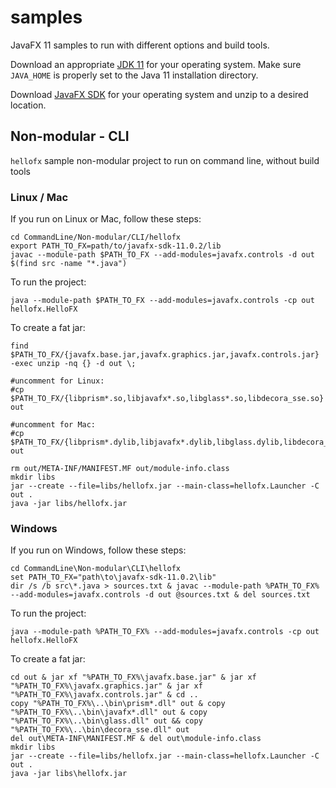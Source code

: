 # samples

JavaFX 11 samples to run with different options and build tools.

Download an appropriate [JDK 11](https://jdk.java.net/11/) for your operating system. Make sure `JAVA_HOME` 
is properly set to the Java 11 installation directory. 

Download [JavaFX SDK](https://gluonhq.com/products/javafx/) for your operating 
system and unzip to a desired location.

## Non-modular - CLI

`hellofx` sample non-modular project to run on command line, without build tools

### Linux / Mac

If you run on Linux or Mac, follow these steps:

    cd CommandLine/Non-modular/CLI/hellofx
    export PATH_TO_FX=path/to/javafx-sdk-11.0.2/lib
    javac --module-path $PATH_TO_FX --add-modules=javafx.controls -d out $(find src -name "*.java")
    
To run the project:
    
    java --module-path $PATH_TO_FX --add-modules=javafx.controls -cp out hellofx.HelloFX

To create a fat jar:

    find $PATH_TO_FX/{javafx.base.jar,javafx.graphics.jar,javafx.controls.jar} -exec unzip -nq {} -d out \;

    #uncomment for Linux:
    #cp $PATH_TO_FX/{libprism*.so,libjavafx*.so,libglass*.so,libdecora_sse.so} out

    #uncomment for Mac:
    #cp $PATH_TO_FX/{libprism*.dylib,libjavafx*.dylib,libglass.dylib,libdecora_sse.dylib} out

    rm out/META-INF/MANIFEST.MF out/module-info.class
    mkdir libs
    jar --create --file=libs/hellofx.jar --main-class=hellofx.Launcher -C out .
    java -jar libs/hellofx.jar


### Windows

If you run on Windows, follow these steps:

    cd CommandLine\Non-modular\CLI\hellofx
    set PATH_TO_FX="path\to\javafx-sdk-11.0.2\lib"
    dir /s /b src\*.java > sources.txt & javac --module-path %PATH_TO_FX% --add-modules=javafx.controls -d out @sources.txt & del sources.txt

To run the project:
    
    java --module-path %PATH_TO_FX% --add-modules=javafx.controls -cp out hellofx.HelloFX

To create a fat jar:

    cd out & jar xf "%PATH_TO_FX%\javafx.base.jar" & jar xf "%PATH_TO_FX%\javafx.graphics.jar" & jar xf "%PATH_TO_FX%\javafx.controls.jar" & cd ..
    copy "%PATH_TO_FX%\..\bin\prism*.dll" out & copy "%PATH_TO_FX%\..\bin\javafx*.dll" out & copy "%PATH_TO_FX%\..\bin\glass.dll" out && copy "%PATH_TO_FX%\..\bin\decora_sse.dll" out
    del out\META-INF\MANIFEST.MF & del out\module-info.class
    mkdir libs
    jar --create --file=libs/hellofx.jar --main-class=hellofx.Launcher -C out .
    java -jar libs\hellofx.jar

